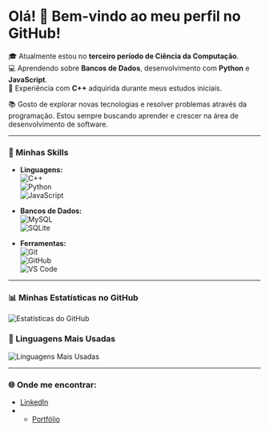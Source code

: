 # Olá! 👋 Bem-vindo ao meu perfil no GitHub!

🎓 Atualmente estou no **terceiro período de Ciência da Computação**.  
💻 Aprendendo sobre **Bancos de Dados**, desenvolvimento com **Python** e **JavaScript**.  
🔧 Experiência com **C++** adquirida durante meus estudos iniciais.

📚 Gosto de explorar novas tecnologias e resolver problemas através da programação. Estou sempre buscando aprender e crescer na área de desenvolvimento de software.

---

### 🚀 Minhas Skills

- **Linguagens:**  
  ![C++](https://img.shields.io/badge/C++-00599C?style=for-the-badge&logo=cplusplus&logoColor=white)  
  ![Python](https://img.shields.io/badge/Python-3776AB?style=for-the-badge&logo=python&logoColor=white)  
  ![JavaScript](https://img.shields.io/badge/JavaScript-F7DF1E?style=for-the-badge&logo=javascript&logoColor=black)  

- **Bancos de Dados:**  
  ![MySQL](https://img.shields.io/badge/MySQL-4479A1?style=for-the-badge&logo=mysql&logoColor=white)  
  ![SQLite](https://img.shields.io/badge/SQLite-003B57?style=for-the-badge&logo=sqlite&logoColor=white)  

- **Ferramentas:**  
  ![Git](https://img.shields.io/badge/Git-F05032?style=for-the-badge&logo=git&logoColor=white)  
  ![GitHub](https://img.shields.io/badge/GitHub-181717?style=for-the-badge&logo=github)  
  ![VS Code](https://img.shields.io/badge/VS%20Code-0078D4?style=for-the-badge&logo=visual-studio-code&logoColor=white)  

---

### 📊 Minhas Estatísticas no GitHub

![Estatísticas do GitHub](https://github-readme-stats.vercel.app/api?username=igorgouulart&show_icons=true&theme=radical)

### 🚀 Linguagens Mais Usadas

![Linguagens Mais Usadas](https://github-readme-stats.vercel.app/api/top-langs/?username=igorgouulart&layout=compact&theme=radical)

---

### 🌐 Onde me encontrar:
- [LinkedIn](www.linkedin.com/in/igor-nogueira-goulart-779962293)
- - [Portfólio](file:///C:/Users/aline/OneDrive/Área%20de%20Trabalho/Portfólio/index.html) 

